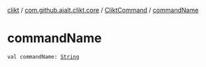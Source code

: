 [clikt](../../index.md) / [com.github.ajalt.clikt.core](../index.md) / [CliktCommand](index.md) / [commandName](./command-name.md)

# commandName

`val commandName: `[`String`](https://kotlinlang.org/api/latest/jvm/stdlib/kotlin/-string/index.html)